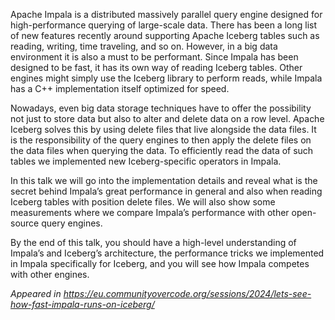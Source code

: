 <!--
.. title: Let’s see how fast Impala runs on Iceberg
.. slug: lets-see-how-fast-impala-runs-on-iceberg
.. date: 2024-07-27 07:07:38 UTC-07:00
.. tags: cceu24
.. category: talks
.. link:
.. description:
.. type: text
.. author: Gabor Kaszab, Zoltán Borók-Nagy
-->

Apache Impala is a distributed massively parallel query engine designed for high-performance
querying of large-scale data. There has been a long list of new features recently around supporting
Apache Iceberg tables such as reading, writing, time traveling, and so on. However, in a big data
environment it is also a must to be performant. Since Impala has been designed to be fast, it has
its own way of reading Iceberg tables. Other engines might simply use the Iceberg library to perform
reads, while Impala has a C++ implementation itself optimized for speed.

Nowadays, even big data storage techniques have to offer the possibility not just to store data but
also to alter and delete data on a row level. Apache Iceberg solves this by using delete files that
live alongside the data files. It is the responsibility of the query engines to then apply the
delete files on the data files when querying the data. To efficiently read the data of such tables
we implemented new Iceberg-specific operators in Impala.

In this talk we will go into the implementation details and reveal what is the secret behind
Impala’s great performance in general and also when reading Iceberg tables with position delete
files. We will also show some measurements where we compare Impala’s performance with other
open-source query engines.

By the end of this talk, you should have a high-level understanding of Impala’s and Iceberg’s
architecture, the performance tricks we implemented in Impala specifically for Iceberg, and you will
see how Impala competes with other engines.

_Appeared in <https://eu.communityovercode.org/sessions/2024/lets-see-how-fast-impala-runs-on-iceberg/>_
